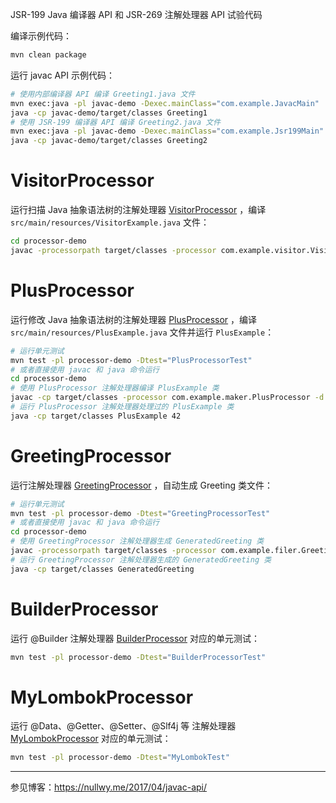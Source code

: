 JSR-199 Java 编译器 API 和 JSR-269 注解处理器 API 试验代码

编译示例代码：

``` bash
mvn clean package
```

运行 javac API 示例代码：

``` bash
# 使用内部编译器 API 编译 Greeting1.java 文件 
mvn exec:java -pl javac-demo -Dexec.mainClass="com.example.JavacMain"
java -cp javac-demo/target/classes Greeting1
# 使用 JSR-199 编译器 API 编译 Greeting2.java 文件 
mvn exec:java -pl javac-demo -Dexec.mainClass="com.example.Jsr199Main" -Dexec.args="javac-demo/src/main/resources/Greeting2.java"
java -cp javac-demo/target/classes Greeting2
```

# VisitorProcessor

运行扫描 Java
抽象语法树的注解处理器 [VisitorProcessor](https://github.com/yulewei/annotation-processor-demo/blob/master/processor-demo/src/main/java/com/example/visitor/VisitorProcessor.java)
，编译 `src/main/resources/VisitorExample.java` 文件：

``` bash
cd processor-demo
javac -processorpath target/classes -processor com.example.visitor.VisitorProcessor -proc:only src/main/resources/VisitorExample.java
```

# PlusProcessor

运行修改 Java
抽象语法树的注解处理器 [PlusProcessor](https://github.com/yulewei/annotation-processor-demo/blob/master/processor-demo/src/main/java/com/example/maker/PlusProcessor.java)
，编译 `src/main/resources/PlusExample.java` 文件并运行 `PlusExample`：

``` bash
# 运行单元测试
mvn test -pl processor-demo -Dtest="PlusProcessorTest"
# 或者直接使用 javac 和 java 命令运行
cd processor-demo
# 使用 PlusProcessor 注解处理器编译 PlusExample 类
javac -cp target/classes -processor com.example.maker.PlusProcessor -d target/classes src/main/resources/PlusExample.java
# 运行 PlusProcessor 注解处理器处理过的 PlusExample 类
java -cp target/classes PlusExample 42
```

# GreetingProcessor

运行注解处理器 [GreetingProcessor](https://github.com/yulewei/annotation-processor-demo/blob/master/processor-demo/src/main/java/com/example/filer/GreetingProcessor.java)
，自动生成 Greeting 类文件：

``` bash
# 运行单元测试
mvn test -pl processor-demo -Dtest="GreetingProcessorTest"
# 或者直接使用 javac 和 java 命令运行
cd processor-demo
# 使用 GreetingProcessor 注解处理器生成 GeneratedGreeting 类
javac -processorpath target/classes -processor com.example.filer.GreetingProcessor -Agreeting.className=GeneratedGreeting -d target/classes src/main/resources/Greeting1.java
# 运行 GreetingProcessor 注解处理器生成的 GeneratedGreeting 类
java -cp target/classes GeneratedGreeting
```

# BuilderProcessor

运行 @Builder
注解处理器 [BuilderProcessor](https://github.com/yulewei/annotation-processor-demo/blob/master/mylombok/src/main/java/com/example/filer/BuilderProcessor.java)
对应的单元测试：

``` bash
mvn test -pl processor-demo -Dtest="BuilderProcessorTest"
```

# MyLombokProcessor

运行 @Data、@Getter、@Setter、@Slf4j 等
注解处理器 [MyLombokProcessor](https://github.com/yulewei/annotation-processor-demo/blob/master/mylombok/src/main/java/com/example/processor/MyLombokProcessor.java)
对应的单元测试：

``` bash
mvn test -pl processor-demo -Dtest="MyLombokTest"
```

---

参见博客：<https://nullwy.me/2017/04/javac-api/>
